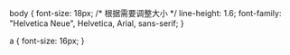 body {
  font-size: 18px; /* 根据需要调整大小 */
  line-height: 1.6;
  font-family: "Helvetica Neue", Helvetica, Arial, sans-serif;
}

a {
  font-size: 16px;
}
